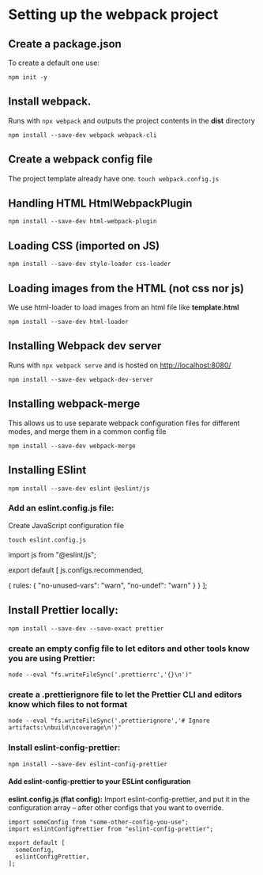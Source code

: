 # Setting up the webpack project


##  Create a package.json
To create a default one use:

`npm init -y`


##  Install webpack. 
Runs with `npx webpack` and outputs the project contents in the **dist** directory

`npm install --save-dev webpack webpack-cli`


##  Create a webpack config file 

The project template already have one. `touch webpack.config.js`


##  Handling HTML HtmlWebpackPlugin 

`npm install --save-dev html-webpack-plugin`


##  Loading CSS (imported on JS) 

`npm install --save-dev style-loader css-loader`

  
##  Loading images from the HTML (not css nor js)
We use html-loader to load images from an html file like **template.html**

`npm install --save-dev html-loader`


##  Installing Webpack dev server

Runs with `npx webpack serve` and is hosted on <http://localhost:8080/>

`npm install --save-dev webpack-dev-server`


## Installing webpack-merge

This allows us to use separate webpack configuration files for different modes, and merge them in a common config file   

`npm install --save-dev webpack-merge`


## Installing ESlint

`npm install --save-dev eslint @eslint/js`


### Add an eslint.config.js file:

Create JavaScript configuration file

`touch eslint.config.js`

import js from "@eslint/js";

export default [
    js.configs.recommended,

   {
       rules: {
           "no-unused-vars": "warn",
           "no-undef": "warn"
       }
   }
];

## Install Prettier locally:

`npm install --save-dev --save-exact prettier`


### create an empty config file to let editors and other tools know you are using Prettier:

`node --eval "fs.writeFileSync('.prettierrc','{}\n')"`


### create a .prettierignore file to let the Prettier CLI and editors know which files to not format

`node --eval "fs.writeFileSync('.prettierignore','# Ignore artifacts:\nbuild\ncoverage\n')"`

### Install eslint-config-prettier:

`npm install --save-dev eslint-config-prettier`

#### Add eslint-config-prettier to your ESLint configuration

__eslint.config.js (flat config):__ Import eslint-config-prettier, and put it in the configuration array – after other configs that you want to override.

```
import someConfig from "some-other-config-you-use";
import eslintConfigPrettier from "eslint-config-prettier";

export default [
  someConfig,
  eslintConfigPrettier,
];
```